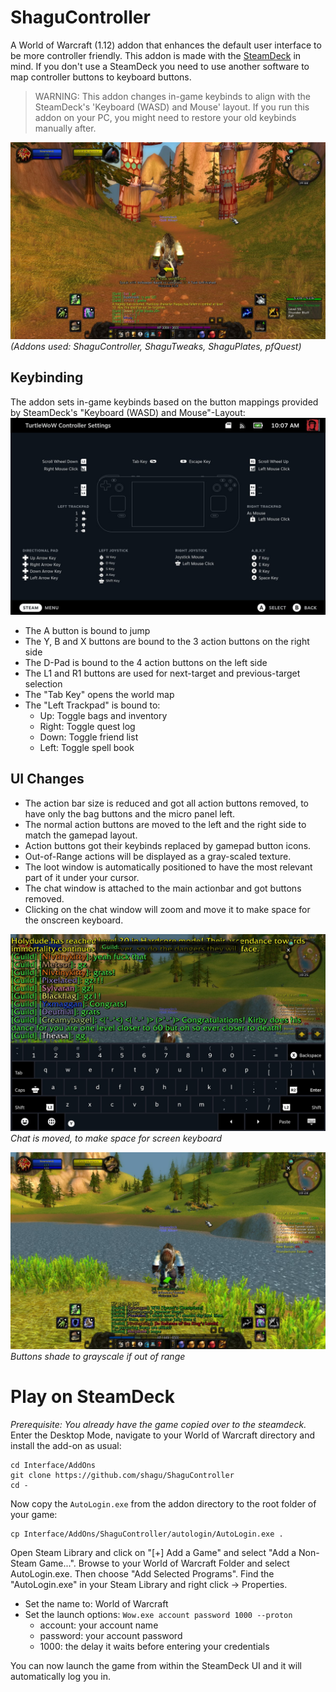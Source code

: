 # ShaguController

A World of Warcraft (1.12) addon that enhances the default user interface to be more controller friendly. This addon is made with the [SteamDeck](https://www.steamdeck.com/en/) in mind. If you don't use a SteamDeck you need to use another software to map controller buttons to keyboard buttons.

> WARNING: This addon changes in-game keybinds to align with the SteamDeck's 'Keyboard (WASD) and Mouse' layout. If you run this addon on your PC, you might need to restore your old keybinds manually after.

![Overview](screenshots/overview.jpg)
*(Addons used: ShaguController, ShaguTweaks, ShaguPlates, pfQuest)*

## Keybinding

The addon sets in-game keybinds based on the button mappings provided by SteamDeck's "Keyboard (WASD) and Mouse"-Layout:
![Mapping](screenshots/mapping.jpg)

* The A button is bound to jump
* The Y, B and X buttons are bound to the 3 action buttons on the right side
* The D-Pad is bound to the 4 action buttons on the left side
* The L1 and R1 buttons are used for next-target and previous-target selection
* The "Tab Key" opens the world map
* The "Left Trackpad" is bound to:
  - Up: Toggle bags and inventory
  - Right: Toggle quest log
  - Down: Toggle friend list
  - Left: Toggle spell book

## UI Changes

* The action bar size is reduced and got all action buttons removed, to have only the
bag buttons and the micro panel left.
* The normal action buttons are moved to the left and the right side
to match the gamepad layout.
* Action buttons got their keybinds replaced by gamepad button icons.
* Out-of-Range actions will be displayed as a gray-scaled texture.
* The loot window is automatically positioned to have the most relevant part of it under your cursor.
* The chat window is attached to the main actionbar and got buttons removed.
* Clicking on the chat window will zoom and move it to make space for the onscreen keyboard.

![Keyboard](screenshots/keyboard.jpg)
*Chat is moved, to make space for screen keyboard*

![Outofrange](screenshots/outofrange.jpg)
*Buttons shade to grayscale if out of range*

# Play on SteamDeck

*Prerequisite: You already have the game copied over to the steamdeck.*
Enter the Desktop Mode, navigate to your World of Warcraft directory and install the add-on as usual:

    cd Interface/AddOns
    git clone https://github.com/shagu/ShaguController
    cd -

Now copy the `AutoLogin.exe` from the addon directory to the root folder of your game:

    cp Interface/AddOns/ShaguController/autologin/AutoLogin.exe .

Open Steam Library and click on "[+] Add a Game" and select "Add a Non-Steam Game...".
Browse to your World of Warcraft Folder and select AutoLogin.exe. Then choose "Add Selected Programs".
Find the "AutoLogin.exe" in your Steam Library and right click -> Properties.
* Set the name to: World of Warcraft
* Set the launch options: `Wow.exe account password 1000 --proton`  
  - account: your account name
  - password: your account password
  - 1000: the delay it waits before entering your credentials

You can now launch the game from within the SteamDeck UI and it will automatically log you in.
